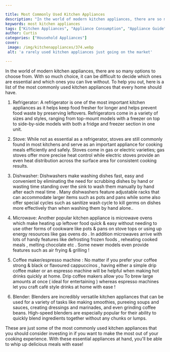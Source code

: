 ```yaml
---

title: Most Commonly Used Kitchen Appliances
description: "In the world of modern kitchen appliances, there are so many options to choose from. With so much choice, it can be difficult to d...learn more"
keywords: most kitchen appliances
tags: ["Kitchen Appliances", "Appliance Consumption", "Appliance Guide"]
author: Curtis
categories: ["Household Appliances"]
cover: 
 image: /img/kitchenappliances/374.webp
 alt: 'a rarely used kitchen appliances just going on the market'

---
```


In the world of modern kitchen appliances, there are so many options to choose from. With so much choice, it can be difficult to decide which ones are essential and which ones you can live without. To help you out, here is a list of the most commonly used kitchen appliances that every home should have. 

1. Refrigerator: A refrigerator is one of the most important kitchen appliances as it helps keep food fresher for longer and helps prevent food waste by preserving leftovers. Refrigerators come in a variety of sizes and styles, ranging from top-mount models with a freezer on top to side-by-side models with both a fridge and freezer section in one unit. 

2. Stove: While not as essential as a refrigerator, stoves are still commonly found in most kitchens and serve as an important appliance for cooking meals efficiently and safely. Stoves come in gas or electric varieties; gas stoves offer more precise heat control while electric stoves provide an even heat distribution across the surface area for consistent cooking results. 

3. Dishwasher: Dishwashers make washing dishes fast, easy and convenient by eliminating the need for scrubbing dishes by hand or wasting time standing over the sink to wash them manually by hand after each meal time . Many dishwashers feature adjustable racks that can accommodate larger items such as pots and pans while some also offer special cycles such as sanitize wash cycle to kill germs on dishes more effectively than when washing them by hand alone.. 

4. Microwave: Another popular kitchen appliance is microwave ovens which make heating up leftover food quick & easy without needing to use other forms of cookware like pots & pans on stove tops or using up energy resources like gas ovens do . In addition microwaves arrive with lots of handy features like defrosting frozen foods , reheating cooked meals , melting chocolate etc . Some newer models even provide features such as air frying & grilling ! 

5. Coffee maker/espresso machine : No matter if you prefer your coffee strong & black or flavoured cappuccinos , having either a simple drip coffee maker or an espresso machine will be helpful when making hot drinks quickly at home. Drip coffee makers allow you To brew large amounts at once ( ideal for entertaining ) whereas espresso machines let you craft café style drinks at home with ease ! 

6. Blender: Blenders are incredibly versatile kitchen appliances that can be used for a variety of tasks like making smoothies, pureeing soups and sauces, creating dressings and marinades, and even grinding coffee beans. High-speed blenders are especially popular for their ability to quickly blend ingredients together without any chunks or lumps. 

These are just some of the most commonly used kitchen appliances that you should consider investing in if you want to make the most out of your cooking experience. With these essential appliances at hand, you'll be able to whip up delicious meals with ease!
